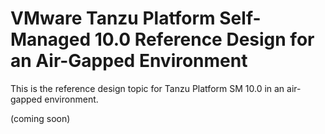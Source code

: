 # VMware Tanzu Platform Self-Managed 10.0 Reference Design for an Air-Gapped Environment   

This is the reference design topic for Tanzu Platform SM 10.0 in an air-gapped environment. 

(coming soon)


&nbsp; 
